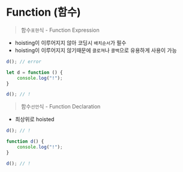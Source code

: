 # Function (함수)

> 함수`표현`식 - Function Expression
- hoisting이 이루어지지 않아 코딩시 `배치순서`가 필수
- hoisting이 이루어지지 않기때문에 `클로져`나 `콜백`으로 유용하게 사용이 가능
    
```JavaScript
d(); // error

let d = function () {
    console.log("!");
}

d(); // !
```

> 함수`선언`식 - Function Declaration

- 최상위로 hoisted
    
```JavaScript
d(); // !

function d() {
    console.log("!");
}

d(); // !
```
